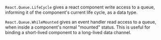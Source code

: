 `React.Queue.LifeCycle` gives a react component write access to a queue, informing it of the component's current life cycle, as
a data type.

`React.Queue.WhileMounted` gives an event handler read access to a queue, when inside a component's normal "mounted" status.
This is useful for binding a short-lived component to a long-lived data channel.

